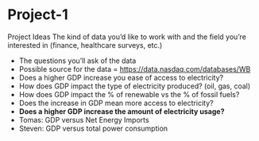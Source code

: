 # Project-1

Project Ideas
The kind of data you’d like to work with and the field you’re interested in (finance, healthcare surveys, etc.)
* The questions you’ll ask of the data
* Possible source for the data = https://data.nasdaq.com/databases/WB
* Does a higher GDP increase you ease of access to electricity?
* How does GDP impact the type of electricity produced? (oil, gas, coal)
* How does GDP impact the % of renewable vs the % of fossil fuels?
* Does the increase in GDP mean more access to electricity?
* **Does a higher GDP increase the amount of electricity usage?**
* Tomas: GDP versus Net Energy Imports
* Steven: GDP versus total power consumption

